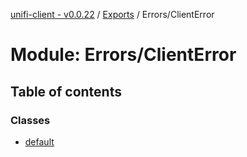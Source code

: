 [unifi-client - v0.0.22](../README.md) / [Exports](../modules.md) / Errors/ClientError

# Module: Errors/ClientError

## Table of contents

### Classes

- [default](../classes/errors_clienterror.default.md)
